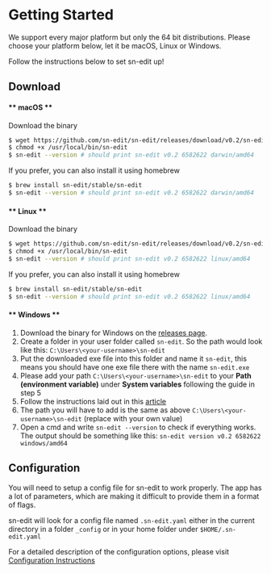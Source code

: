 # Getting Started

We support every major platform but only the 64 bit distributions. Please choose your platform below, let it be macOS, Linux or Windows.

Follow the instructions below to set sn-edit up!

## Download

<!-- tabs:start -->

#### ** macOS **
Download the binary
```bash
$ wget https://github.com/sn-edit/sn-edit/releases/download/v0.2/sn-edit-darwin-amd64 -O /usr/local/bin/sn-edit
$ chmod +x /usr/local/bin/sn-edit
$ sn-edit --version # should print sn-edit v0.2 6582622 darwin/amd64
```

If you prefer, you can also install it using homebrew
```bash
$ brew install sn-edit/stable/sn-edit
$ sn-edit --version # should print sn-edit v0.2 6582622 darwin/amd64
```

#### ** Linux **
Download the binary
```bash
$ wget https://github.com/sn-edit/sn-edit/releases/download/v0.2/sn-edit-linux-amd64 -O /usr/local/bin/sn-edit
$ chmod +x /usr/local/bin/sn-edit
$ sn-edit --version # should print sn-edit v0.2 6582622 linux/amd64
```

If you prefer, you can also install it using homebrew
```bash
$ brew install sn-edit/stable/sn-edit
$ sn-edit --version # should print sn-edit v0.2 6582622 linux/amd64
```

#### ** Windows **
1. Download the binary for Windows on the [releases page](https://github.com/sn-edit/sn-edit/releases/latest).
2. Create a folder in your user folder called `sn-edit`. So the path would look like this: `C:\Users\<your-username>\sn-edit`
3. Put the downloaded exe file into this folder and name it `sn-edit`, this means you should have one exe file there with the name `sn-edit.exe`
4. Please add your path `C:\Users\<your-username>\sn-edit` to your **Path (environment variable)** under **System variables** following the guide in step 5 
5. Follow the instructions laid out in this [article](https://helpdeskgeek.com/windows-10/add-windows-path-environment-variable/)
6. The path you will have to add is the same as above `C:\Users\<your-username>\sn-edit` (replace <your-username> with your own value)
7. Open a cmd and write `sn-edit --version` to check if everything works. The output should be something like this: `sn-edit version v0.2 6582622 windows/amd64`

<!-- tabs:end -->

## Configuration
You will need to setup a config file for sn-edit to work properly. The app has a lot of parameters, which are making it
difficult to provide them in a format of flags.

sn-edit will look for a config file named `.sn-edit.yaml` either in the current directory in a folder `_config` or in your
home folder under `$HOME/.sn-edit.yaml`

For a detailed description of the configuration options, please visit [Configuration Instructions](configuration/README.md)